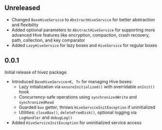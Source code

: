 ## Unreleased

- Changed `BaseHiveService` to `AbstractHiveService` for better abstraction and flexibility
- Added optional parameters to `AbstractHiveService` for supporting more advanced Hive features like encryption, compaction, crash recovery, path, collection, and key comparator
- Added `LazyHiveService` for lazy boxes and `HiveService` for regular boxes

## 0.0.1

Initial release of hivez package.

- Introduced `BaseHiveService<K, T>` for managing Hive boxes:
  - Lazy initialization via `ensureInitialized()` with overridable `onInit()` hook
  - Concurrency-safe operations using `synchronizedWrite` and `synchronizedRead`
  - Guarded `box` getter; throws `HiveServiceInitException` if uninitialized
  - Utilities: `closeBox()`, `deleteFromDisk()`, optional logging via `LogHandler` and `debugLog()`
- Added `HiveServiceInitException` for uninitialized service access
